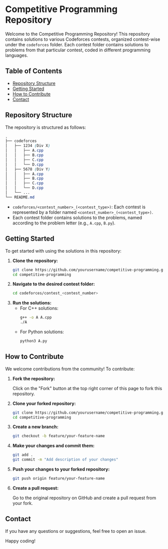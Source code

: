 # Competitive Programming Repository

Welcome to the Competitive Programming Repository! This repository contains solutions to various Codeforces contests, organized contest-wise under the `codeforces` folder. Each contest folder contains solutions to problems from that particular contest, coded in different programming languages.

## Table of Contents

- [Repository Structure](#repository-structure)
- [Getting Started](#getting-started)
- [How to Contribute](#how-to-contribute)
- [Contact](#contact)

## Repository Structure

The repository is structured as follows:
```css
.
├── codeforces
│   ├── 1234 (Div X)
│   │   ├── A.cpp
│   │   ├── B.cpp
│   │   ├── C.cpp
│   │   └── D.cpp
│   ├── 5678 (Div Y)
│   │   ├── A.cpp
│   │   ├── B.cpp
│   │   ├── C.cpp
│   │   └── D.cpp
│   └── ...
└── README.md
```

- `codeforces/<contest_number>_(<contest_type>)`: Each contest is represented by a folder named `<contest_number>_(<contest_type>)`.
- Each contest folder contains solutions to the problems, named according to the problem letter (e.g., `A.cpp`, `B.py`).

## Getting Started

To get started with using the solutions in this repository:

1. **Clone the repository:**
   ```bash
   git clone https://github.com/yourusername/competitive-programming.git
   cd competitive-programming
   ```
2. **Navigate to the desired contest folder:**
   ```bash
   cd codeforces/contest_<contest_number>
   ```
3. **Run the solutions:**
   - For C++ solutions:
     ```bash
     g++ -o A A.cpp
     ./A
     ```
   - For Python solutions:
     ```bash
     python3 A.py
     ```

## How to Contribute

We welcome contributions from the community! To contribute:

1. **Fork the repository:**
   
   Click on the "Fork" button at the top right corner of this page to fork this repository.

2. **Clone your forked repository:**
   ```bash
   git clone https://github.com/yourusername/competitive-programming.git
   cd competitive-programming
   ```

3. **Create a new branch:**
   ```bash
   git checkout -b feature/your-feature-name
   ```
   
4. **Make your changes and commit them:**
   ```bash
   git add .
   git commit -m "Add description of your changes"
   ```

5. **Push your changes to your forked repository:**
   ```bash
   git push origin feature/your-feature-name
   ```

6. **Create a pull request:**

   Go to the original repository on GitHub and create a pull request from your fork.

## Contact

If you have any questions or suggestions, feel free to open an issue.

Happy coding!
